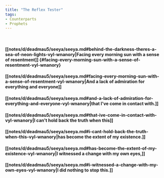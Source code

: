 ```yaml
---
title: "The Reflex Tester"
tags:
- Counterparts
- Prophets
---
```

&nbsp;
#### [[notes/d/deadmau5/seeya/seeya.md#behind-the-darkness-theres-a-sea-of-neon-lights-vyl-wnanory|Facing every morning sun with a sense of resentment]] {#facing-every-morning-sun-with-a-sense-of-resentment-vyl-wnanory}
#### [[notes/d/deadmau5/seeya/seeya.md#facing-every-morning-sun-with-a-sense-of-resentment-vyl-wnanory|And a lack of admiration for everything and everyone]]
#### [[notes/d/deadmau5/seeya/seeya.md#and-a-lack-of-admiration-for-everything-and-everyone-vyl-wnanory|that I've come in contact with.]]
#### [[notes/d/deadmau5/seeya/seeya.md#that-ive-come-in-contact-with-vyl-wnanory|I can't hold back the truth when this]]
#### [[notes/d/deadmau5/seeya/seeya.md#i-cant-hold-back-the-truth-when-this-vyl-wnanory|has become the extent of my existence.]]
#### [[notes/d/deadmau5/seeya/seeya.md#has-become-the-extent-of-my-existence-vyl-wnanory|I witnessed a change with my own eyes,]]
#### [[notes/d/deadmau5/seeya/seeya.md#i-witnessed-a-change-with-my-own-eyes-vyl-wnanory|I did nothing to stop this.]]
